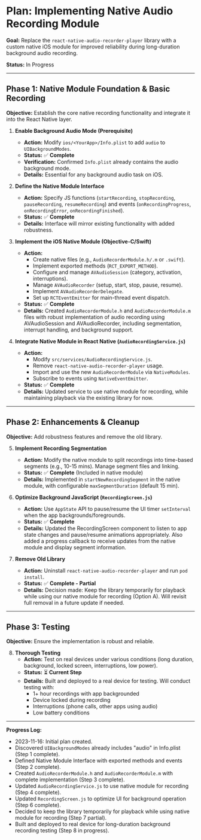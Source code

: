 # Plan: Implementing Native Audio Recording Module

**Goal:** Replace the `react-native-audio-recorder-player` library with a custom native iOS module for improved reliability during long-duration background audio recording.

**Status:** In Progress

---

## Phase 1: Native Module Foundation & Basic Recording

**Objective:** Establish the core native recording functionality and integrate it into the React Native layer.

1.  **Enable Background Audio Mode (Prerequisite)**
    *   **Action:** Modify `ios/<YourApp>/Info.plist` to add `audio` to `UIBackgroundModes`.
    *   **Status:** ✅ **Complete**
    *   **Verification:** Confirmed `Info.plist` already contains the audio background mode.
    *   **Details:** Essential for any background audio task on iOS.

2.  **Define the Native Module Interface**
    *   **Action:** Specify JS functions (`startRecording`, `stopRecording`, `pauseRecording`, `resumeRecording`) and events (`onRecordingProgress`, `onRecordingError`, `onRecordingFinished`).
    *   **Status:** ✅ **Complete**
    *   **Details:** Interface will mirror existing functionality with added robustness.

3.  **Implement the iOS Native Module (Objective-C/Swift)**
    *   **Action:**
        *   Create native files (e.g., `AudioRecorderModule.h/.m` or `.swift`).
        *   Implement exported methods (`RCT_EXPORT_METHOD`).
        *   Configure and manage `AVAudioSession` (category, activation, interruptions).
        *   Manage `AVAudioRecorder` (setup, start, stop, pause, resume).
        *   Implement `AVAudioRecorderDelegate`.
        *   Set up `RCTEventEmitter` for main-thread event dispatch.
    *   **Status:** ✅ **Complete**
    *   **Details:** Created `AudioRecorderModule.h` and `AudioRecorderModule.m` files with robust implementation of audio recording using AVAudioSession and AVAudioRecorder, including segmentation, interrupt handling, and background support.

4.  **Integrate Native Module in React Native (`AudioRecordingService.js`)**
    *   **Action:**
        *   Modify `src/services/AudioRecordingService.js`.
        *   Remove `react-native-audio-recorder-player` usage.
        *   Import and use the new `AudioRecorderModule` via `NativeModules`.
        *   Subscribe to events using `NativeEventEmitter`.
    *   **Status:** ✅ **Complete**
    *   **Details:** Updated service to use native module for recording, while maintaining playback via the existing library for now.

---

## Phase 2: Enhancements & Cleanup

**Objective:** Add robustness features and remove the old library.

5.  **Implement Recording Segmentation**
    *   **Action:** Modify the native module to split recordings into time-based segments (e.g., 10-15 mins). Manage segment files and linking.
    *   **Status:** ✅ **Complete** (Included in native module)
    *   **Details:** Implemented in `startNewRecordingSegment` in the native module, with configurable `maxSegmentDuration` (default 15 min).

6.  **Optimize Background JavaScript (`RecordingScreen.js`)**
    *   **Action:** Use `AppState` API to pause/resume the UI timer `setInterval` when the app backgrounds/foregrounds.
    *   **Status:** ✅ **Complete**
    *   **Details:** Updated the RecordingScreen component to listen to app state changes and pause/resume animations appropriately. Also added a progress callback to receive updates from the native module and display segment information.

7.  **Remove Old Library**
    *   **Action:** Uninstall `react-native-audio-recorder-player` and run `pod install`.
    *   **Status:** ✅ **Complete - Partial**
    *   **Details:** Decision made: Keep the library temporarily for playback while using our native module for recording (Option A). Will revisit full removal in a future update if needed.

---

## Phase 3: Testing

**Objective:** Ensure the implementation is robust and reliable.

8.  **Thorough Testing**
    *   **Action:** Test on real devices under various conditions (long duration, background, locked screen, interruptions, low power).
    *   **Status:** ⏳ **Current Step**
    *   **Details:** Built and deployed to a real device for testing. Will conduct testing with:
        * 1+ hour recordings with app backgrounded
        * Device locked during recording
        * Interruptions (phone calls, other apps using audio)
        * Low battery conditions

---
**Progress Log:**
* 2023-11-16: Initial plan created.
* Discovered `UIBackgroundModes` already includes "audio" in Info.plist (Step 1 complete).
* Defined Native Module Interface with exported methods and events (Step 2 complete).
* Created `AudioRecorderModule.h` and `AudioRecorderModule.m` with complete implementation (Step 3 complete).
* Updated `AudioRecordingService.js` to use native module for recording (Step 4 complete).
* Updated `RecordingScreen.js` to optimize UI for background operation (Step 6 complete).
* Decided to keep the library temporarily for playback while using native module for recording (Step 7 partial).
* Built and deployed to real device for long-duration background recording testing (Step 8 in progress).